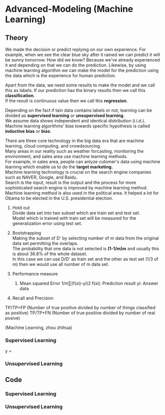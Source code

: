 # Advanced-Modeling (Machine Learning)

## Theory
We made the decision or predict replying on our own experience. For example, when we see the clear blue sky after it rained we can predict it will be sunny tomorrow. How did we know? Because we've already experienced it and depending on that we can do the prediction. Likewise, by using machine learning algorithm we can make the model for the prediction using the data which is the experience for human prediction. 

Apart from the data, we need some results to make the model and we call this as labels. If our prediction has the binary results then we call this **classification**. <br/>
If the result is continuous value then we call this **regression**.

Depending on the fact if tain data contains labels or not, learning can be divided as **supervised learning** or **unsupervised learning**. <br/>
We assume data shows independent and identical distribution (i.i.d.). <br/>
Machine learning algorithms' bias towards specific hypothesis is called **inductive bias** or **bias**. <br/>

There are three core technology in the big data era that are machine learning, cloud computing, and crowdsourcing. <br/>
Many areas in our reality such as weather forcasting, monitoring the environment, and sales area use machine learning methods. <br/>
For example, in sales area, people can anlyze cutomer's data using machine learning which enable us to do the **target marketing.** <br/>
Machine learning technology is crucial on the search engine companies such as NAVER, Google, and Baidu. <br/>
Search is the input, result is the output and the process for more sophisticated search engine is improved by machine learning method. <br/>
Machine learning method is also used in the political area. It helped a lot for Obama to be elected in the U.S. presidential election.

1. Hold out <br/>
   Divide data set into two subset which are train set and test set. <br/>
   Model which is trained with train set will be measured for the generalization error using test set.

2. Bootstrapping <br/>
   Making the subset of D' by selecting number of m data from the original data set permitting the overlaps. <br/>
   The probability that one data is not selected is **(1-1/m)m** and usually this is about 36.8% of the whole dataset. <br/>
   In this case we can use D/D' as train set and the other as test set (1/3 of m) then we would use all number of m data set.

3. Performance measure <br/>
   1) Mean squared Error
      1/m∑(f(xi)-yi)2
      f(xi): Prediction result
      yi: Answer data

4. Recall and Precision

TP/TP+FP (Number of true positive divided by number of things classified as positive)
TP/TP+FN (Number of true positive divided by number of real posive)



   

   
   



(Machine Learning, zhou zhihua)

### Supervised Learning

y = 

### Unsupervised Learning

## Code

### Supervised Learning

### Unsupervised Learning

